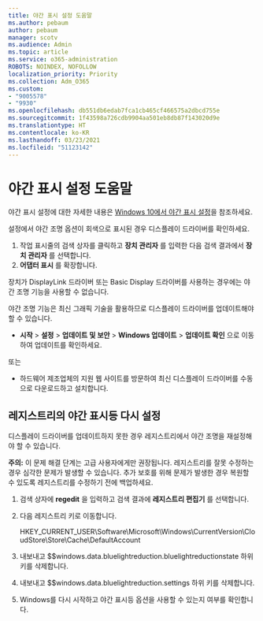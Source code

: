 ```yaml
---
title: 야간 표시 설정 도움말
ms.author: pebaum
author: pebaum
manager: scotv
ms.audience: Admin
ms.topic: article
ms.service: o365-administration
ROBOTS: NOINDEX, NOFOLLOW
localization_priority: Priority
ms.collection: Adm_O365
ms.custom:
- "9005578"
- "9930"
ms.openlocfilehash: db551db6edab7fca1cb465cf466575a2dbcd755e
ms.sourcegitcommit: 1f43598a726cdb9904aa501eb8db87f143020d9e
ms.translationtype: HT
ms.contentlocale: ko-KR
ms.lasthandoff: 03/23/2021
ms.locfileid: "51123142"
---
```

# <a name="help-with-the-night-light-display-setting"></a>야간 표시 설정 도움말

야간 표시 설정에 대한 자세한 내용은 [Windows 10에서 야간 표시 설정](https://support.microsoft.com/windows/set-your-display-for-night-time-in-windows-10-18fe903a-e0a1-8326-4c68-fd23d7aaf136)을 참조하세요.

설정에서 야간 조명 옵션이 회색으로 표시된 경우 디스플레이 드라이버를 확인하세요. 

1. 작업 표시줄의 검색 상자를 클릭하고 **장치 관리자** 를 입력한 다음 검색 결과에서 **장치 관리자** 를 선택합니다.
1. **어댑터 표시** 를 확장합니다. 

장치가 DisplayLink 드라이버 또는 Basic Display 드라이버를 사용하는 경우에는 야간 조명 기능을 사용할 수 없습니다.

야간 조명 기능은 최신 그래픽 기술을 활용하므로 디스플레이 드라이버를 업데이트해야 할 수 있습니다.  

- **시작** > **설정** > **업데이트 및 보안** > **Windows 업데이트** > **업데이트 확인** 으로 이동하여 업데이트를 확인하세요.  

또는

- 하드웨어 제조업체의 지원 웹 사이트를 방문하여 최신 디스플레이 드라이버를 수동으로 다운로드하고 설치합니다.

## <a name="reset-night-light-in-the-registry"></a>레지스트리의 야간 표시등 다시 설정

디스플레이 드라이버를 업데이트하지 못한 경우 레지스트리에서 야간 조명을 재설정해야 할 수 있습니다.  

**주의:** 이 문제 해결 단계는 고급 사용자에게만 권장됩니다. 레지스트리를 잘못 수정하는 경우 심각한 문제가 발생할 수 있습니다. 추가 보호를 위해 문제가 발생한 경우 복원할 수 있도록 레지스트리를 수정하기 전에 백업하세요.

1. 검색 상자에 **regedit** 을 입력하고 검색 결과에 **레지스트리 편집기** 를 선택합니다.

1. 다음 레지스트리 키로 이동합니다. 

    HKEY_CURRENT_USER\Software\Microsoft\Windows\CurrentVersion\CloudStore\Store\Cache\DefaultAccount

1. 내보내고 $$windows.data.bluelightreduction.bluelightreductionstate 하위 키를 삭제합니다.

1. 내보내고 $$windows.data.bluelightreduction.settings 하위 키를 삭제합니다.

1. Windows를 다시 시작하고 야간 표시등 옵션을 사용할 수 있는지 여부를 확인합니다.


